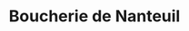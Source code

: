 ---
title: "Boucherie de Nanteuil"
url: /nanteuil-les-meaux/boucherie-de-nanteuil/
shop: Metzgerei
---